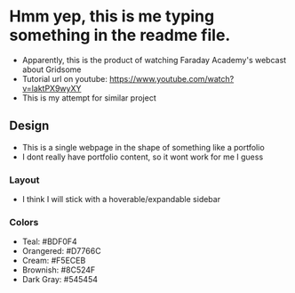 # Hmm yep, this is me typing something in the readme file.
* Apparently, this is the product of watching Faraday Academy's webcast about Gridsome
* Tutorial url on youtube: https://www.youtube.com/watch?v=laktPX9wyXY
* This is my attempt for similar project

## Design
* This is a single webpage in the shape of something like a portfolio
* I dont really have portfolio content, so it wont work for me I guess

### Layout

* I think I will stick with a hoverable/expandable sidebar

### Colors

* Teal: #BDF0F4
* Orangered: #D7766C
* Cream: #F5ECEB
* Brownish: #8C524F
* Dark Gray: #545454

